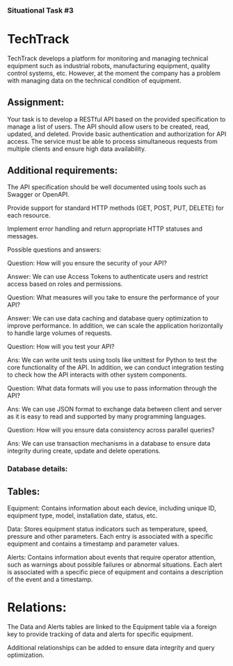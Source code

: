 ### Situational Task #3
# TechTrack
TechTrack develops a platform for monitoring and managing technical equipment such as industrial robots, manufacturing equipment, quality control systems, etc. However, at the moment the company has a problem with managing data on the technical condition of equipment.
## Assignment:

Your task is to develop a RESTful API based on the provided specification to manage a list of users. The API should allow users to be created, read, updated, and deleted. Provide basic authentication and authorization for API access. The service must be able to process simultaneous requests from multiple clients and ensure high data availability.

## Additional requirements:

The API specification should be well documented using tools such as Swagger or OpenAPI.

Provide support for standard HTTP methods (GET, POST, PUT, DELETE) for each resource.

Implement error handling and return appropriate HTTP statuses and messages.

Possible questions and answers:

Question: How will you ensure the security of your API?

Answer: We can use Access Tokens to authenticate users and restrict access based on roles and permissions.



Question: What measures will you take to ensure the performance of your API?

Answer: We can use data caching and database query optimization to improve performance. In addition, we can scale the application horizontally to handle large volumes of requests.

Question: How will you test your API?

Ans: We can write unit tests using tools like unittest for Python to test the core functionality of the API. In addition, we can conduct integration testing to check how the API interacts with other system components.

Question: What data formats will you use to pass information through the API?

Ans: We can use JSON format to exchange data between client and server as it is easy to read and supported by many programming languages.

Question: How will you ensure data consistency across parallel queries?

Ans: We can use transaction mechanisms in a database to ensure data integrity during create, update and delete operations.

### Database details:
## Tables:

Equipment: Contains information about each device, including unique ID, equipment type, model, installation date, status, etc.

Data: Stores equipment status indicators such as temperature, speed, pressure and other parameters. Each entry is associated with a specific equipment and contains a timestamp and parameter values.

Alerts: Contains information about events that require operator attention, such as warnings about possible failures or abnormal situations. Each alert is associated with a specific piece of equipment and contains a description of the event and a timestamp.

# Relations:

The Data and Alerts tables are linked to the Equipment table via a foreign key to provide tracking of data and alerts for specific equipment.

Additional relationships can be added to ensure data integrity and query optimization.
